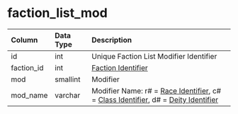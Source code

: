 # faction\_list\_mod

| Column | Data Type | Description |
| :--- | :--- | :--- |
| id | int | Unique Faction List Modifier Identifier |
| faction\_id | int | [Faction Identifier](faction_list.md) |
| mod | smallint | Modifier |
| mod\_name | varchar | Modifier Name: r\# = [Race Identifier](../../../../categories/npc/race-list), c\# = [Class Identifier](../../../../categories/player/class-list), d\# = [Deity Identifier](../../../../categories/player/deity-list) |

